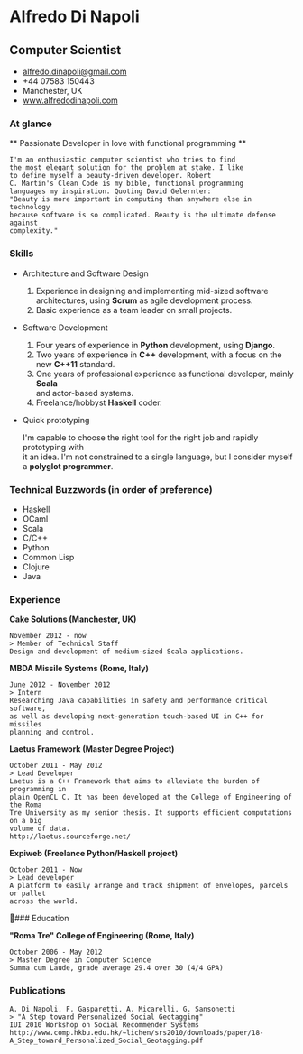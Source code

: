Alfredo Di Napoli
=================

Computer Scientist
------------------

* alfredo.dinapoli@gmail.com
* +44 07583 150443
* Manchester, UK
* www.alfredodinapoli.com

### At glance

** Passionate Developer in love with functional programming **

    I'm an enthusiastic computer scientist who tries to find
    the most elegant solution for the problem at stake. I like
    to define myself a beauty-driven developer. Robert
    C. Martin's Clean Code is my bible, functional programming
    languages my inspiration. Quoting David Gelernter:
    "Beauty is more important in computing than anywhere else in technology
    because software is so complicated. Beauty is the ultimate defense against     
    complexity."

### Skills


* Architecture and Software Design

    1. Experience in designing and implementing mid-sized software architectures, using
    **Scrum** as agile development process.
    2. Basic experience as a team leader on small projects.

* Software Development

    1. Four years of experience in **Python** development, using **Django**.
    2. Two years of experience in **C++** development, with a focus on the new **C++11** 
    standard.
    3. One years of professional experience as functional developer, mainly **Scala**      
    and actor-based systems.
    4. Freelance/hobbyst **Haskell** coder.
    
* Quick prototyping

    I'm capable to choose the right tool for the right job and rapidly prototyping with         
    it an idea. I'm not constrained to a single language, but I consider myself a 
    **polyglot programmer**.

### Technical Buzzwords (in order of preference)

* Haskell
* OCaml
* Scala
* C/C++
* Python
* Common Lisp
* Clojure
* Java


### Experience

**Cake Solutions (Manchester, UK)**

    November 2012 - now
    > Member of Technical Staff
    Design and development of medium-sized Scala applications.

**MBDA Missile Systems (Rome, Italy)**

    June 2012 - November 2012
    > Intern
    Researching Java capabilities in safety and performance critical software,
    as well as developing next-generation touch-based UI in C++ for missiles
    planning and control.
    
**Laetus Framework (Master Degree Project)**

    October 2011 - May 2012
    > Lead Developer
    Laetus is a C++ Framework that aims to alleviate the burden of programming in
    plain OpenCL C. It has been developed at the College of Engineering of the Roma
    Tre University as my senior thesis. It supports efficient computations on a big
    volume of data.
    http://laetus.sourceforge.net/

**Expiweb (Freelance Python/Haskell project)**

    October 2011 - Now
    > Lead developer
    A platform to easily arrange and track shipment of envelopes, parcels or pallet 
    across the world.

### Education

**"Roma Tre" College of Engineering (Rome, Italy)**
    
    October 2006 - May 2012
    > Master Degree in Computer Science
    Summa cum Laude, grade average 29.4 over 30 (4/4 GPA)
    
### Publications

    A. Di Napoli, F. Gasparetti, A. Micarelli, G. Sansonetti
    > "A Step toward Personalized Social Geotagging"
    IUI 2010 Workshop on Social Recommender Systems
    http://www.comp.hkbu.edu.hk/~lichen/srs2010/downloads/paper/18-
    A_Step_toward_Personalized_Social_Geotagging.pdf